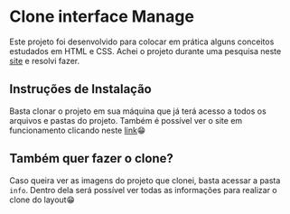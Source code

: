 # Clone interface Manage
Este projeto foi desenvolvido para colocar em prática alguns conceitos estudados em HTML e CSS.
Achei o projeto durante uma pesquisa neste [site](https://www.frontendmentor.io/challenges) e resolvi fazer.

## Instruções de Instalação
Basta clonar o projeto em sua máquina que já terá acesso a todos os arquivos e pastas do projeto. Também é possível ver o site em funcionamento clicando neste [link](https://nettobruno.github.io/manage-clone/)😁

## Também quer fazer o clone?
Caso queira ver as imagens do projeto que clonei, basta acessar a pasta ```info```. Dentro dela será possível ver todas as informações para realizar o clone do layout😁
